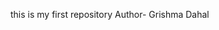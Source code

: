 this is my first repository
Author- Grishma Dahal
<!---
kirishimaaaaaaaaaaaaaaaaaaaaaa/kirishimaaaaaaaaaaaaaaaaaaaaaa is a ✨ special ✨ repository because its `README.md` (this file) appears on your GitHub profile.
You can click the Preview link to take a look at your changes.
--->

